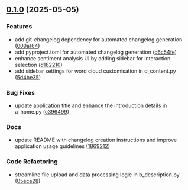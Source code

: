 <!-- insertion marker -->
<a name="0.1.0"></a>

## [0.1.0](https://github.com///compare/e4b451f35493e3a89fef2f385d50e7f96f54c9e1...0.1.0) (2025-05-05)

### Features

- add git-changelog dependency for automated changelog generation ([009a164](https://github.com///commit/009a164cab23b6e7a2248c7cc4393768b18564f9))
- add pyproject.toml for automated changelog generation ([c6c54fe](https://github.com///commit/c6c54feb89bd4fcb36cab802011f143ddf1c8e4c))
- enhance sentiment analysis UI by adding sidebar for interaction selection ([d182210](https://github.com///commit/d18221014ecf970cbdb842217382031167546809))
- add sidebar settings for word cloud customisation in d_content.py ([5d4be35](https://github.com///commit/5d4be353999fb8bb3c54eef3ecc700a6eb60aa40))

### Bug Fixes

- update application title and enhance the introduction details in a_home.py ([c396499](https://github.com///commit/c3964999441d4c1a3acc7194e2a6d364c76870ca))

### Docs

- update README with changelog creation instructions and improve application usage guidelines ([1869212](https://github.com///commit/1869212b17d8547a43565e58f87c792e1cc1180f))

### Code Refactoring

- streamline file upload and data processing logic in b_description.py ([05ece28](https://github.com///commit/05ece284126aeefdf0553dd7003763197baf1acf))

